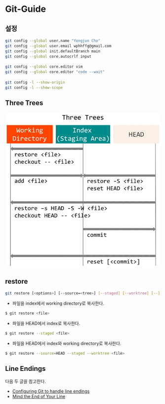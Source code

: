 # Git-Guide

## 설정

```bash
git config --global user.name "Yongjun Cho"
git config --global user.email wphhffg@gmail.com
git config --global init.defaultBranch main
git config --global core.autocrlf input

git config --global core.editor vim
git config --global core.editor "code --wait"

git config -l --show-origin
git config -l --show-scope
```

## Three Trees

![Three Trees](./images/three-trees.png)

## restore

```bash
git restore [<options>] [--source=<tree>] [--staged] [--worktree] [--] <pathspec>…​
```

- 파일을 index에서 working directory로 복사한다.

```bash
$ git restore <file>
```

- 파일을 HEAD에서 index로 복사한다.

```bash
$ git restore --staged <file>
```

- 파일을 HEAD에서 index와 working directory로 복사한다.

```bash
$ git restore --source=HEAD --staged --worktree <file>
```

## Line Endings

다음 두 글을 참고한다.

- [Configuring Git to handle line endings](https://docs.github.com/en/free-pro-team@latest/github/using-git/configuring-git-to-handle-line-endings)
- [Mind the End of Your Line](https://adaptivepatchwork.com/2012/03/01/mind-the-end-of-your-line/)
